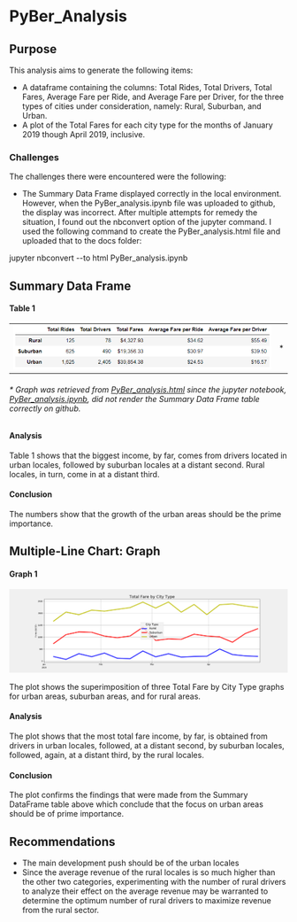 # PyBer_Analysis

## Purpose

This analysis aims to generate the following items:

* A dataframe containing the columns: Total Rides, Total Drivers, Total Fares, Average Fare per Ride, and Average Fare per Driver, for the three types of cities under consideration, namely: Rural, Suburban, and Urban.
* A plot of the Total Fares for each city type for the months of January 2019 though April 2019, inclusive.

### Challenges

The challenges there were encountered were the following:

* The Summary Data Frame displayed correctly in the local environment. However, when the PyBer_analysis.ipynb file was uploaded to github, the display was incorrect. After multiple attempts for remedy the situation, I found out the nbconvert option of the jupyter command. I used the following command to create the PyBer_analysis.html file and uploaded that to the docs folder: 

jupyter nbconvert --to html PyBer_analysis.ipynb

## Summary Data Frame

#### Table 1
<table>
<tr>
<td>
<img src="pics/Summary_Data_Frame.PNG"/>
</td>
<td>
*
</td>
</tr>
</table>

###### * Graph was retrieved from <a href="https://selkhayri.github.io/PyBer_Analysis/PyBer_analysis.html">PyBer_analysis.html</a> since the jupyter notebook, <a href="https://github.com/selkhayri/PyBer_Analysis/blob/master/PyBer_analysis.ipynb">PyBer_analysis.ipynb</a>, did not render the Summary Data Frame table correctly on github.

#### Analysis

Table 1 shows that the biggest income, by far, comes from drivers located in urban locales, followed by suburban locales at a distant second. Rural locales, in turn, come in at a distant third. 

#### Conclusion

The numbers show that the growth of the urban areas should be the prime importance.

## Multiple-Line Chart: Graph

#### Graph 1

![](analysis/Total_Fare_by_City_Type.png)


The plot shows the superimposition of three Total Fare by City Type graphs for urban areas, suburban areas, and for rural areas. 

#### Analysis

The plot shows that the most total fare income, by far, is obtained from drivers in urban locales, followed, at a distant second, by suburban locales, followed, again, at a distant third, by the rural locales.  

#### Conclusion

The plot confirms the findings that were made from the Summary DataFrame table above which conclude that the focus on urban areas should be of prime importance.

## Recommendations

* The main development push should be of the urban locales
* Since the average revenue of the rural locales is so much higher than the other two categories, experimenting with the number of rural drivers to analyze their effect on the average revenue may be warranted to determine the optimum number of rural drivers to maximize revenue from the rural sector.